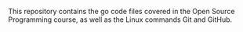 This repository contains the go code files covered in the Open Source Programming course, as well as the Linux commands Git and GitHub.
